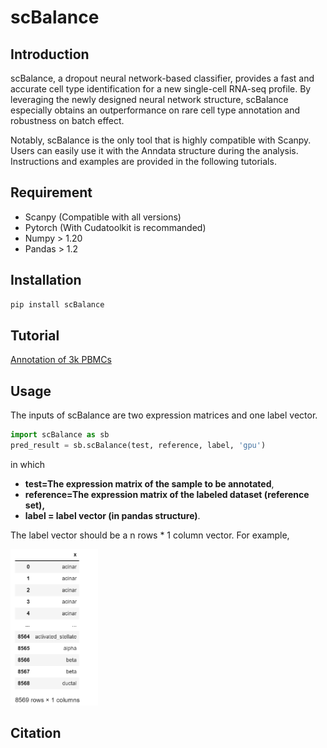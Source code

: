 # scBalance

## Introduction

scBalance, a dropout neural network-based classifier, provides a fast and accurate cell type identification for a new single-cell RNA-seq profile. By leveraging the newly designed neural network structure, scBalance especially obtains an outperformance on rare cell type annotation and robustness on batch effect. 

Notably, scBalance is the only tool that is highly compatible with Scanpy. Users can easily use it with the Anndata structure during the analysis. Instructions and examples are provided in the following tutorials.

## Requirement

- Scanpy (Compatible with all versions)
- Pytorch (With Cudatoolkit is recommanded)
- Numpy > 1.20
- Pandas > 1.2

## Installation

```Python
pip install scBalance
```

## Tutorial

[Annotation of 3k PBMCs](https://github.com/yuqcheng/scBalance/blob/main/Tutorial/scBalance%20Tuotrial_Annotation%20of%203k%20PBMCs.ipynb)

## Usage

The inputs of scBalance are two expression matrices and one label vector. 

```Python
import scBalance as sb
pred_result = sb.scBalance(test, reference, label, 'gpu')
```

in which 

- **test=The expression matrix of the sample to be annotated**,
- **reference=The expression matrix of the labeled dataset (reference set),** 
- **label = label vector (in pandas structure)**.

The label vector should be a n rows \* 1 column vector. For example,

<img src="https://github.com/yuqcheng/scBalance/blob/main/Tutorial/usage1.png" width=140/>

## Citation

